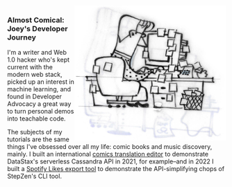 <img align="right" src="https://github.com/januff/januff/blob/master/at-the-desk.jpg" alt="Illustration of Joey at his desk" width=350px height=312px/>

### Almost Comical: Joey's Developer Journey
I'm a writer and Web 1.0 hacker who's kept current with the modern web stack, picked up an interest in machine learning, and found in Developer Advocacy a great way to turn personal demos into teachable code.

The subjects of my tutorials are the same things I've obsessed over all my life: comic books and music discovery, mainly. I built an international [comics translation editor](https://github.com/januff/textify-typeset-translation) to demonstrate  DataStax's serverless Cassandra API in 2021, for example–and in 2022 I built a [Spotify Likes export tool](https://github.com/januff/spotify-liked-songs-export) to demonstrate the API-simplifying chops of StepZen's CLI tool.
